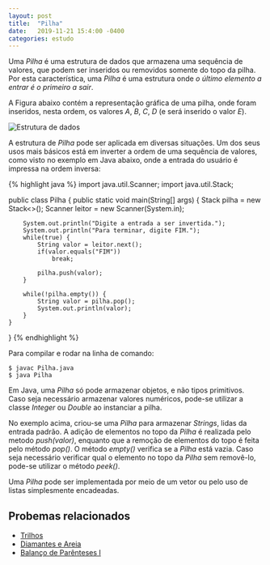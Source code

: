 ```yaml
---
layout: post
title:  "Pilha"
date:   2019-11-21 15:4:00 -0400
categories: estudo
---
```


Uma *Pilha* é uma estrutura de dados que armazena uma sequência de valores, que podem ser inseridos ou removidos somente do topo da pilha. Por esta característica, uma *Pilha* é uma estrutura onde *o último elemento a entrar é o primeiro a sair*.

A Figura abaixo contém a representação gráfica de uma pilha, onde foram inseridos, nesta ordem, os valores *A*, *B*, *C*, *D* (e será inserido o valor *E*).

![Estrutura de dados][pilha]

A estrutura de *Pilha* pode ser aplicada em diversas situações. Um dos seus usos mais básicos está em inverter a ordem de uma sequência de valores, como visto no exemplo em Java abaixo, onde a entrada do usuário é impressa na ordem inversa:

{% highlight java %}
import java.util.Scanner;
import java.util.Stack;

public class Pilha {
    public static void main(String[] args) {
        Stack<String> pilha = new Stack<>();
        Scanner leitor = new Scanner(System.in);

        System.out.println("Digite a entrada a ser invertida.");
        System.out.println("Para terminar, digite FIM.");
        while(true) {
            String valor = leitor.next();
            if(valor.equals("FIM"))
                break;

            pilha.push(valor);
        }

        while(!pilha.empty()) {
            String valor = pilha.pop();
            System.out.println(valor);
        }
    }
}
{% endhighlight %}

Para compilar e rodar na linha de comando:

    $ javac Pilha.java
    $ java Pilha

Em Java, uma *Pilha* só pode armazenar objetos, e não tipos primitivos. Caso seja necessário armazenar valores numéricos, pode-se utilizar a classe *Integer* ou *Double* ao instanciar a pilha.

No exemplo acima, criou-se uma *Pilha* para armazenar *Strings*, lidas da entrada padrão. A adição de elementos no topo da *Pilha* é realizada pelo metodo *push(valor)*, enquanto que a remoção de elementos do topo é feita pelo método *pop()*. O método *empty()* verifica se a *Pilha* está vazia. Caso seja necessário verificar qual o elemento no topo da *Pilha* sem removê-lo, pode-se utilizar o método *peek()*.

Uma *Pilha* pode ser implementada por meio de um vetor ou pelo uso de listas simplesmente encadeadas.

## Probemas relacionados

- [Trilhos][1]
- [Diamantes e Areia][2]
- [Balanço de Parênteses I][3]

[1]: https://www.urionlinejudge.com.br/judge/pt/problems/view/1062
[2]: https://www.urionlinejudge.com.br/judge/pt/problems/view/1069
[3]: https://www.urionlinejudge.com.br/judge/pt/problems/view/1068
[pilha]: {{site.baseurl}}/assets/img/pilha.png "Estrutura de dados"

